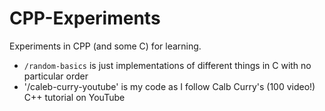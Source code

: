 # CPP-Experiments
Experiments in CPP (and some C) for learning.

- `/random-basics` is just implementations of different things in C with no particular order
- '/caleb-curry-youtube' is my code as I follow Calb Curry's (100 video!) C++ tutorial on YouTube
